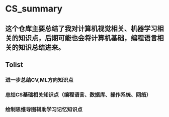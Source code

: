 # CS_summary
## 这个仓库主要总结了我对计算机视觉相关、机器学习相关的知识点，后期可能也会将计算机基础，编程语言相关的知识总结进来。

## Tolist
### 进一步总结CV,ML方向知识点
### 总结CS基础相关知识点（编程语言、数据库、操作系统、网络）
### 绘制思维导图辅助学习记忆知识点
